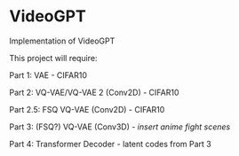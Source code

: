 # VideoGPT
Implementation of VideoGPT

This project will require:

Part 1: VAE - CIFAR10

Part 2: VQ-VAE/VQ-VAE 2 (Conv2D) - CIFAR10

Part 2.5: FSQ VQ-VAE (Conv2D) - CIFAR10

Part 3: (FSQ?) VQ-VAE (Conv3D) - *insert anime fight scenes*

Part 4: Transformer Decoder - latent codes from Part 3
